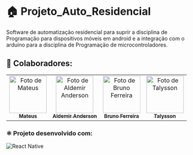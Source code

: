 # 🏠 Projeto_Auto_Residencial
Software de automatização residencial para suprir a disciplina de Programação para dispositivos móveis em android e a integração com o arduíno para a disciplina de Programação de microcontroladores.

## 👥 Colaboradores:
  <table>
    <tr>
      <td align="center">
      <a href="#" title="Foto de Mateus">
        <img src="https://avatars.githubusercontent.com/u/100164090?v=4" width="100px;" alt="Foto de Mateus"/><br>
        <sub>
          <b>Mateus</b>
        </sub>
      </a>
    </td>
    <td align="center">
      <a href="#" title="Foto de Aldemir Anderson">
        <img src="https://avatars.githubusercontent.com/u/111025057?v=4" width="100px;" alt="Foto de Aldemir Anderson"/><br>
        <sub>
          <b>Aldemir Anderson</b>
        </sub>
      </a>
    </td>
    </td>
    <td align="center">
      <a href="#" title="Foto de Bruno Ferreira">
        <img src="https://avatars.githubusercontent.com/u/146492550?v=4" width="100px;" alt="Foto de Bruno Ferreira"/><br>
        <sub>
          <b>Bruno Ferreira</b>
        </sub>
      </a>
    </td>
    <td align="center">
      <a href="#" title="Foto de Talysson">
        <img src="https://avatars.githubusercontent.com/u/206781753?v=4" width="100px;" alt="Foto de Talysson"/><br>
        <sub>
          <b>Talysson</b>
        </sub>
      </a>
    </td>
    </tr>
  </table>

### ⚛ Projeto desenvolvido com:
![React Native](https://img.shields.io/badge/React_Native-20232A?style=plasctic&logo=react&logoColor=61DAFB)
